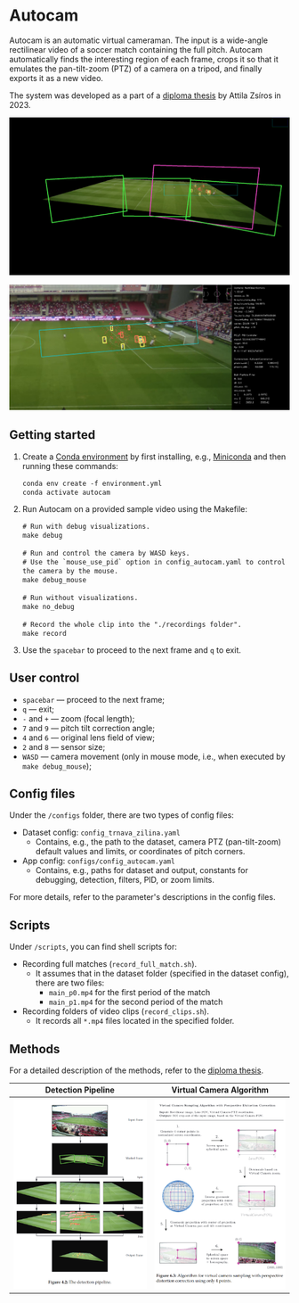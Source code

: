 # Autocam

Autocam is an automatic virtual cameraman. The input is a wide-angle rectilinear video of a soccer match containing the full pitch. Autocam automatically finds the interesting region of each frame, crops it so that it emulates the pan-tilt-zoom (PTZ) of a camera on a tripod, and finally exports it as a new video.

The system was developed as a part of a [diploma thesis](https://is.muni.cz/th/l78dh/?lang=en) by Attila Zsíros in 2023.

![Title main](assets/images/title_main.png)

![Title ROI](assets/images/title_roi.png)

## Getting started

1. Create a [Conda environment](https://docs.conda.io/en/latest/) by first installing, e.g., [Miniconda](https://docs.conda.io/projects/miniconda/en/latest/miniconda-install.html) and then running these commands:

    ```shell
    conda env create -f environment.yml
    conda activate autocam
    ```

2. Run Autocam on a provided sample video using the Makefile:

    ```shell
    # Run with debug visualizations.
    make debug

    # Run and control the camera by WASD keys.
    # Use the `mouse_use_pid` option in config_autocam.yaml to control the camera by the mouse.
    make debug_mouse

    # Run without visualizations.
    make no_debug

    # Record the whole clip into the "./recordings folder".
    make record
    ```

3. Use the `spacebar` to proceed to the next frame and `q` to exit.

## User control

- `spacebar` — proceed to the next frame;
- `q` — exit;
- `-` and `+` — zoom (focal length);
- `7` and `9` — pitch tilt correction angle;
- `4` and `6` — original lens field of view;
- `2` and `8` — sensor size;
- `WASD` — camera movement (only in mouse mode, i.e., when executed by `make debug_mouse`);

## Config files

Under the `/configs` folder, there are two types of config files:

- Dataset config: `config_trnava_zilina.yaml`
  - Contains, e.g., the path to the dataset, camera PTZ (pan-tilt-zoom) default values and limits, or coordinates of pitch corners.
- App config: `configs/config_autocam.yaml`
  - Contains, e.g., paths for dataset and output, constants for debugging, detection, filters, PID, or zoom limits.

For more details, refer to the parameter's descriptions in the config files.

## Scripts

Under `/scripts`, you can find shell scripts for:

- Recording full matches (`record_full_match.sh`).
  - It assumes that in the dataset folder (specified in the dataset config), there are two files:
    - `main_p0.mp4` for the first period of the match
    - `main_p1.mp4` for the second period of the match
- Recording folders of video clips (`record_clips.sh`).
  - It records all `*.mp4` files located in the specified folder.

## Methods

For a detailed description of the methods, refer to the [diploma thesis](https://is.muni.cz/th/l78dh/?lang=en).

|              Detection Pipeline              |          Virtual Camera Algorithm          |
| :------------------------------------------: | :----------------------------------------: |
| ![](assets/images/Detection_pipeline@2x.png) | ![](assets/images/virtual_camera_algo.png) |

